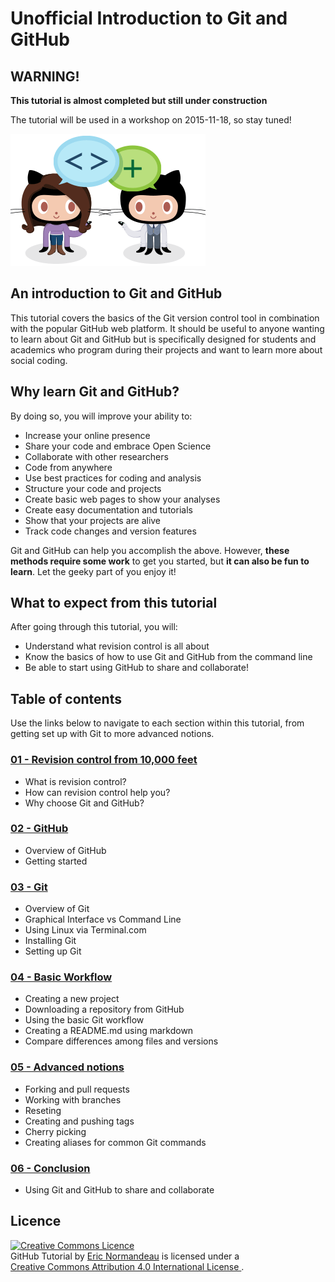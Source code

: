 # Unofficial Introduction to Git and GitHub

## WARNING!

**This tutorial is almost completed but still under construction**

The tutorial will be used in a workshop on 2015-11-18, so stay tuned!

![be social](images/be-social.gif)

## An introduction to Git and GitHub

This tutorial covers the basics of the Git version control tool in combination
with the popular GitHub web platform. It should be useful to anyone wanting to
learn about Git and GitHub but is specifically designed for students and academics
who program during their projects and want to learn more about
social coding.

## Why learn Git and GitHub?

By doing so, you will improve your ability to:

- Increase your online presence
- Share your code and embrace Open Science
- Collaborate with other researchers
- Code from anywhere
- Use best practices for coding and analysis
- Structure your code and projects
- Create basic web pages to show your analyses
- Create easy documentation and tutorials
- Show that your projects are alive
- Track code changes and version features

Git and GitHub can help you accomplish the above. However, **these methods require some
work** to get you started, but **it can also be fun to learn**. Let the geeky
part of you enjoy it!

## What to expect from this tutorial

After going through this tutorial, you will:
- Understand what revision control is all about
- Know the basics of how to use Git and GitHub from the command line
- Be able to start using GitHub to share and collaborate!

## Table of contents
Use the links below to navigate to each section within this tutorial, from getting set up 
with Git to more advanced notions.

### [01 - Revision control from 10,000 feet](files/01_revision_control.md)

- What is revision control?
- How can revision control help you?
- Why choose Git and GitHub?

### [02 - GitHub](files/02_github.md)

- Overview of GitHub
- Getting started

### [03 - Git](files/03_git.md)

- Overview of Git
- Graphical Interface vs Command Line
- Using Linux via Terminal.com
- Installing Git
- Setting up Git

### [04 - Basic Workflow](files/04_basic_workflow.md)

- Creating a new project
- Downloading a repository from GitHub
- Using the basic Git workflow
- Creating a README.md using markdown
- Compare differences among files and versions

### [05 - Advanced notions](files/05_advanced_notions.md)

- Forking and pull requests
- Working with branches
- Reseting
- Creating and pushing tags
- Cherry picking
- Creating aliases for common Git commands

### [06 - Conclusion](files/06_conclusion.md)

- Using Git and GitHub to share and collaborate

## Licence

<a rel="license" href="http://creativecommons.org/licenses/by/4.0/"><img
  alt="Creative Commons Licence" style="border-width:0"
  src="https://i.creativecommons.org/l/by/4.0/88x31.png" /></a><br/><span
  xmlns:dct="http://purl.org/dc/terms/" href="http://purl.org/dc/dcmitype/Text"
  property="dct:title" rel="dct:type">GitHub Tutorial</span> by <a
  xmlns:cc="http://creativecommons.org/ns#"
  href="https://github.com/enormandeau/github_tutorial"
  property="cc:attributionName" rel="cc:attributionURL">Eric Normandeau</a> is
  licensed under a <br/><a rel="license"
  href="http://creativecommons.org/licenses/by/4.0/" target="_blank">Creative Commons Attribution
  4.0 International License
  </a>.
